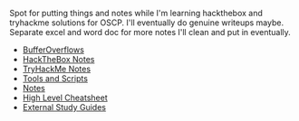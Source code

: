 Spot for putting things and notes while I'm learning hackthebox and tryhackme solutions for OSCP.
I'll eventually do genuine writeups maybe. Separate excel and word doc for more notes I'll clean and put in eventually. 

* [BufferOverflows](doBOG/)
* [HackTheBox Notes](htb/)
* [TryHackMe Notes](thm/)
* [Tools and Scripts](tools_scripts/)
* [Notes](notes/)
* [High Level Cheatsheet](High-level-tasks.md)
* [External Study Guides](Study&#32;Guides.md)
